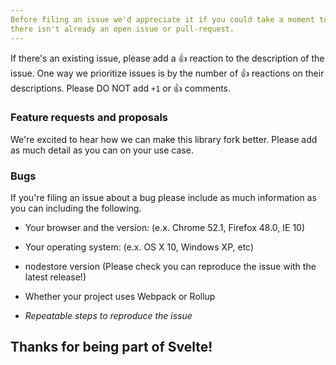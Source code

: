 ```yaml
---
Before filing an issue we'd appreciate it if you could take a moment to ensure
there isn't already an open issue or pull-request.
---
```


If there's an existing issue, please add a :+1: reaction to the description of
the issue. One way we prioritize issues is by the number of :+1: reactions on
their descriptions. Please DO NOT add `+1` or :+1: comments.

### Feature requests and proposals

We're excited to hear how we can make this library fork better. Please add as much detail
as you can on your use case.

### Bugs

If you're filing an issue about a bug please include as much information
as you can including the following.

- Your browser and the version: (e.x. Chrome 52.1, Firefox 48.0, IE 10)
- Your operating system: (e.x. OS X 10, Windows XP, etc)
- nodestore version (Please check you can reproduce the issue with the latest release!)
- Whether your project uses Webpack or Rollup

- _Repeatable steps to reproduce the issue_

## Thanks for being part of Svelte!
